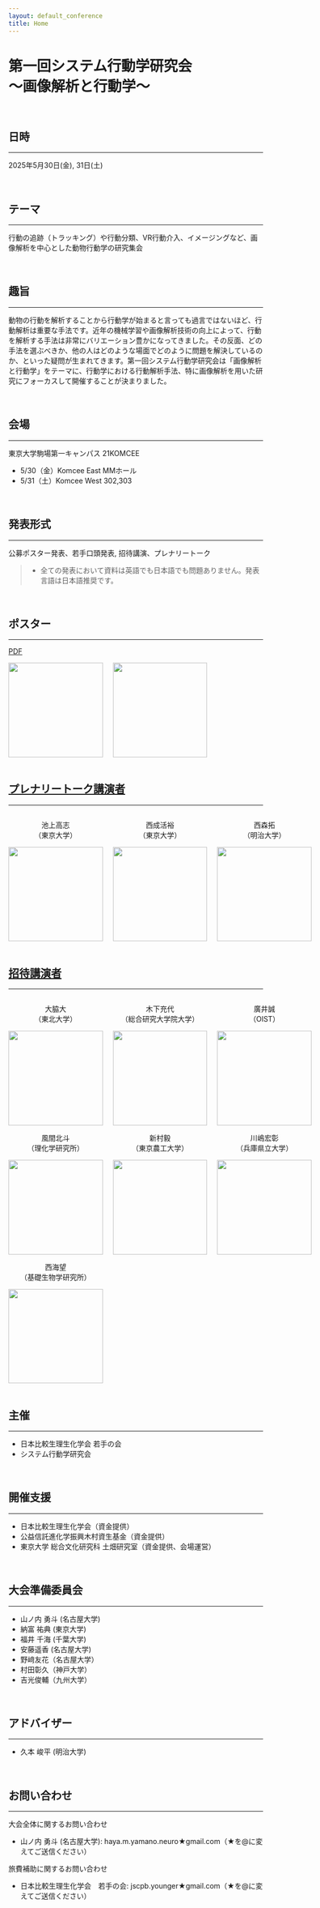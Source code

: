 ```yaml
---
layout: default_conference
title: Home
---
```

# 第一回システム行動学研究会 <br> 〜画像解析と行動学〜

<br>

## 日時
***
2025年5月30日(金), 31日(土)

<br>

## テーマ
***
行動の追跡（トラッキング）や行動分類、VR行動介入、イメージングなど、画像解析を中心とした動物行動学の研究集会

<br>

## 趣旨
***
動物の行動を解析することから行動学が始まると言っても過言ではないほど、行動解析は重要な手法です。近年の機械学習や画像解析技術の向上によって、行動を解析する手法は非常にバリエーション豊かになってきました。その反面、どの手法を選ぶべきか、他の人はどのような場面でどのように問題を解決しているのか、といった疑問が生まれてきます。第一回システム行動学研究会は「画像解析と行動学」をテーマに、行動学における行動解析手法、特に画像解析を用いた研究にフォーカスして開催することが決まりました。

<br>

## 会場
***
東京大学駒場第一キャンパス 21KOMCEE
  - 5/30（金）Komcee East MMホール
  - 5/31（土）Komcee West 302,303

<br>

## 発表形式
***
公募ポスター発表、若手口頭発表, 招待講演、プレナリートーク

> - 全ての発表において資料は英語でも日本語でも問題ありません。発表言語は日本語推奨です。

<br>

## ポスター
***
<a href="{{ site.baseurl }}/event_01/images/poster_systems_ethology.pdf" target="_blank" rel="noopener noreferrer">PDF</a>

<div style="display: flex; align-items: center; gap: 20px; justify-content: flex-start;">
    <img src="{{ site.baseurl }}/event_01/images/poster_systems_ethology_01.jpg" width="186.66x">
    <img src="{{ site.baseurl }}/event_01/images/poster_systems_ethology_02.jpg" width="186.66px">
</div>

<br>

## [プレナリートーク講演者](/conference01_invited_talk.md)  
***
<div style="display: flex; align-items: center; gap: 20px; justify-content: flex-start;">
    <div style="text-align: center;">
        <p>池上高志<br>（東京大学）</p>
        <img src="{{ site.baseurl }}/event_01/images/ikegami.jpg" width="186.66px">
    </div>
    <div style="text-align: center;">
        <p>西成活裕<br>（東京大学）</p>
        <img src="{{ site.baseurl }}/event_01/images/nishinari.jpeg" width="186.66px">
    </div>
    <div style="text-align: center;">
        <p>西森拓<br>（明治大学）</p>
        <img src="{{ site.baseurl }}/event_01/images/nishimori.png" width="186.66px">
    </div>
</div>

<br>

## [招待講演者](/conference01_plenary_talk.md)
***
<div style="display: flex; align-items: center; gap: 20px; justify-content: flex-start;">
    <div style="text-align: center;">
        <p>大脇大<br>（東北大学）</p>
        <img src="{{ site.baseurl }}/event_01/images/owaki.png" width="186.66px">
    </div>
    <div style="text-align: center;">
        <p>木下充代<br>（総合研究大学院大学）</p>
        <img src="{{ site.baseurl }}/event_01/images/kinoshita.png" width="186.66px">
    </div>
    <div style="text-align: center;">
        <p>廣井誠<br>（OIST）</p>
        <img src="{{ site.baseurl }}/event_01/images/hiroi.jpg" width="186.66px">
    </div>
</div>

<div style="display: flex; align-items: center; gap: 20px; justify-content: flex-start;">
    <div style="text-align: center;">
        <p>風間北斗<br>（理化学研究所）</p>
        <img src="{{ site.baseurl }}/event_01/images/kazama.jpg" width="186.66px">
    </div>
    <div style="text-align: center;">
        <p>新村毅<br>（東京農工大学）</p>
        <img src="{{ site.baseurl }}/event_01/images/shinmura.jpg" width="186.66px">
    </div>
    <div style="text-align: center;">
        <p>川嶋宏彰<br>（兵庫県立大学）</p>
        <img src="{{ site.baseurl }}/event_01/images/kawashima.png" width="186.66px">
    </div>
</div>

<div style="display: flex; align-items: center; gap: 20px; justify-content: flex-start;">
  <div style="text-align: center;">
      <p>西海望<br>（基礎生物学研究所）</p>
      <img src="{{ site.baseurl }}/event_01/images/nishiumi.png" style="width:186.66px; height:auto; object-fit:contain;">
  </div>
</div>

<br>

## 主催
***
- 日本比較生理生化学会 若手の会
- システム行動学研究会

<br>

## 開催支援
***
- 日本比較生理生化学会（資金提供）
- 公益信託進化学振興木村資生基金（資金提供）
- 東京大学 総合文化研究科 土畑研究室（資金提供、会場運営）

<br>

## 大会準備委員会
***
- 山ノ内 勇斗 (名古屋大学)
- 納富 祐典 (東京大学)
- 福井 千海 (千葉大学)
- 安藤遥香 (名古屋大学)
- 野﨑友花（名古屋⼤学）
- 村田彰久（神戸大学）
- 吉光俊輔（九州⼤学）

<br>

## アドバイザー
***
- 久本 峻平 (明治大学)

<br>

## お問い合わせ
***
大会全体に関するお問い合わせ
- 山ノ内 勇斗 (名古屋大学): haya.m.yamano.neuro★gmail.com（★を@に変えてご送信ください）

旅費補助に関するお問い合わせ
- 日本比較生理生化学会　若手の会:  jscpb.younger★gmail.com（★を@に変えてご送信ください）
